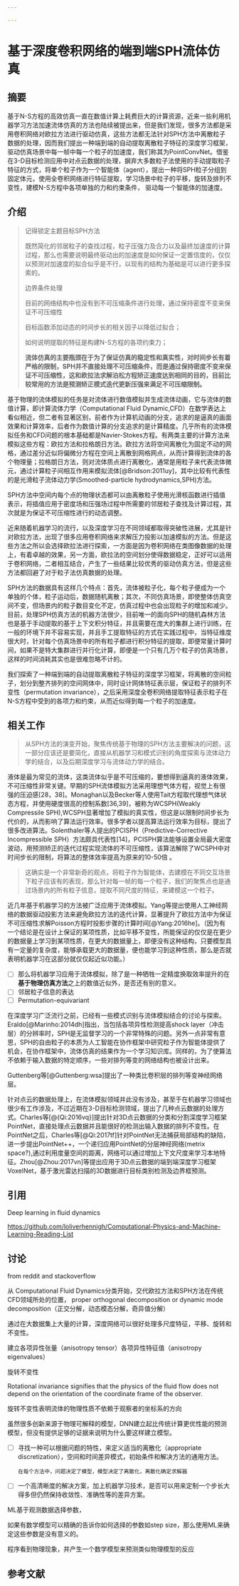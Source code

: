 ```yaml
---

---
```


<!--documentclass: science/custom/PG2018/egpubl-->

# 基于深度卷积网络的端到端SPH流体仿真

## 摘要

基于N-S方程的高效仿真一直在数值计算上耗费巨大的计算资源，近来一些利用机器学习方法加速流体仿真的方法也陆续被提出来，但是我们发现，很多方法都是采用卷积网络对欧拉方法进行驱动仿真，这些方法都无法针对SPH方法中离散粒子数据的处理，因而我们提出一种端到端的自动提取离散粒子特征的深度学习框架，驱动仿真场景中每一帧中每一个粒子的加速度，我们称其为PointConvNet。借鉴在3-D目标检测应用中对点云数据的处理，摒弃大多数粒子法使用的手动提取粒子特征的方式，将单个粒子作为一个智能体（agent），提出一种将SPH粒子分组到固定体元，使用全卷积网络进行特征提取，学习场景中粒子的平移，旋转及排列不变性，建模N-S方程中各项单独的力和约束条件， 驱动每一个智能体的加速度。

## 介绍

> 记得锁定主题目标SPH方法
>
> 既然简化的邻居粒子的查找过程，粒子压强力及合力以及最终加速度的计算过程，那么也需要说明最终驱动出的加速度是如何保证一定置信度的，仅仅以预测对加速度的拟合似乎是不行，以现有的结构为基础是可以进行更多探索的。
>
> 边界条件处理
>
> 目前的网络结构中也没有到不可压缩条件进行处理，通过保持密度不变来保证不可压缩性
>
> 目标函数添加动态的时间步长的相关因子以降低过拟合；
>
> 如何说明提取的特征是构建N-S方程的各项约束力；
>
> **流体仿真的主要瓶颈在于为了保证仿真的稳定性和真实性，对时间步长有着严格的限制，SPH并不直接处理不可压缩条件，而是通过保持密度不变来保证不可压缩性，这和欧拉法求解泊松方程矫正速度达到相同的目的，目前比较常用的方法是预测矫正模式迭代更新压强来满足不可压缩限制。**

基于物理的流体模拟的任务是对流体进行数值模拟并生成流体动画，它与流体的数值计算，即计算流体力学（Computational Fluid Dynamic,CFD）在数学表达上看似相近，但二者有显著区别，前者作为计算机动画的分支，追求的是逼真的画面效果和计算效率，后者作为数值计算的分支追求的是计算精度。几乎所有的流体模拟任务和CFD问题的根本基础都是Navier-Stokes方程。有两类主要的计算方法来模拟这些方程：欧拉方法和拉格朗日方法。欧拉方法将空间离散化为固定不动的网格，通过差分近似将偏微分方程在空间上离散到网格网点，从而计算得到流体的各个物理量；拉格朗日方法，则对流体质点进行离散化，通常是用粒子来代表流体微元，通过计算粒子间相互作用来模拟流体[@Bridson:2011uy]，其中比较有代表性的是光滑粒子流体动力学(Smoothed-particle hydrodynamics,SPH)方法。

<!-- 简要介绍sph方法的主要过程。-->

SPH方法中空间内每个点的物理状态都可以由离散粒子使用光滑核函数进行插值表示，将插值应用于密度场和压强场过程中所需要的邻居粒子查找及计算过程，其次就是为保证不可压缩性进行的动态调整。

近来随着机器学习的流行，以及深度学习在不同领域都取得突破性进展，尤其是针对欧拉方法，出现了很多应用卷积网络来求解压力投影以加速模拟的方法。但是这些方法之所以会选择欧拉法进行探索，一方面是因为卷积网络在类图像数据的处理上，有着卓越的效果，另一方面，欧拉法的空间划分使得数据稳定，正好可以适用于卷积网络，二者相互结合，产生了一些结果比较优秀的驱动仿真方法，但是这些方法都回避了对于粒子法仿真数据的处理。

SPH方法的数据具有这样几个特点：首先，流体被粒子化，每个粒子便成为一个单独的个体，粒子运动后，数据随机离散；其次，不同仿真场景，即使整体仿真空间不变，但场景内的粒子数目变化不定，仿真过程中也会出现粒子的增加和减少。目前，处理SPH仿真方法的机器方法很少，目前唯一的面向SPH的随机森林方法也是基于手动提取的基于上下文积分特征，并且需要在庞大的集群上进行训练，在一般的环境下并不容易实现，并且手工提取特征的方式在实践过程中，当特征维度很大时，针对每个仿真场景中的所有粒子都进行积分特征的提取，即便常量计算时间，如果不是特大集群进行并行化计算，即便是一个只有几万个粒子的仿真场景，这样的时间消耗其实也是很难忽略不计的。

我们探索了一种端到端的自动提取离散粒子特征的深度学习框架，将离散的空间粒子，划分到整齐排列的空间网体中，同时设计网体特征表示层，保证粒子的排列不变性（permutation invariance），之后采用深度全卷积网络提取特征表示粒子在N-S方程中受到的各项力和约束，从而近似得到每一个粒子的加速度。



## 相关工作

>从SPH方法的演变开始，聚焦传统基于物理的SPH方法主要解决的问题，这一部分应该还是要简化，直接从机器学习和模式识别的角度探索与流体动力学的结合，以及后期深度学习与流体动力学的结合。

液体是最为常见的流体，这类流体似乎是不可压缩的，要想得到逼真的液体效果，不可压缩性非常关键。早期的SPH流体模拟方法采用理想气体方程，视觉上有很强的压迫感[28，38]。Monaghan以及Becker等人使用Tait方程取代理想气体状态方程，并使用硬度很高的控制系数[36,39]，被称为WCSPH(Weakly Compressile SPH),WCSPH显著增加了模拟的真实性，但这是以限制时间步长为代价的，从而影响了算法运行效率。很多学者以提高算法运行效率为目标，提出了很多改进算法。Solenthaler等人提出的PCISPH（Predictive-Corrective Incompressible SPH）方法颇具代表性[14]，PCISPH算法能够设置全局最大密度波动，用预测矫正的迭代过程实现流体的不可压缩性，该算法解除了WCSPH中对时间步长的限制，将算法的整体效率提高为原来的10-50倍 。



> 这确实是一个非常新奇的观点，将粒子作为智能体，去建模在不同交互场景下粒子应该有的表现，那么针对每一帧的每一个粒子，我们的聚焦点也是通过场景内的所有粒子信息，提取不同尺度的特征，来建模这一个粒子。

近几年基于机器学习的方法被广泛应用于流体模拟。Yang等提出使用人工神经网络的数据驱动投影方法来避免欧拉方法的迭代计算，显著提升了欧拉方法中为保证不可压缩性求解Poisson方程时投影步骤的计算时间[@Yang:2016he]。（因为有一个结论是在设计上保证的某项性质，比如平移不变性，所能保证的仅仅是在更少的数据量上学习到某项性质，在更大的数据量上，即便没有这种结构，只要模型具有一定量的复杂度，能够承载更大的数据量，便也能学习到这种性质，那么是否就表明机器学习在这部分就仅仅起近似功能。）

- [ ] 那么将机器学习应用于流体模拟，除了是一种牺牲一定精度换取效率提升的在**基于物理仿真方法**之上的数值近似外，是否还有别的意义。
- [ ] 邻居粒子信息的表达
- [ ] Permutation-equivariant

在深度学习广泛流行之前，已经有一些模式识别与流体模拟结合的讨论与探索。Eraldo[@Marinho:2014dh]指出，当包括各项异性检测提高shock layer（冲击层）的分辨率时，SPH是无监督学习的一个非常特殊的问题。另外一点非常有意思，SPH的自由粒子的本质为人工智能在协作框架中研究粒子作为智能体提供了机会，在协作框架中，流体仿真的结果作为一个学习知识库。同样的，为了使算法不依赖于输入数据的特定顺序，一些对排列等变的网络结构也被设计出来。

Guttenberg等[@Guttenberg:wsa]提出了一种类比卷积层的排列等变神经网络层。

针对点云的数据处理上，在流体模拟领域并此没有涉及，甚至于在机器学习领域也很少有工作涉及，不过近期在3-D目标检测领域，提出了几种点云数据的处理方式。Charles等[@{Qi:2016vq}]提出针对3D点云数据的分类和分割深度学习框架PointNet，直接处理点云数据并且能很好的检测出输入数据的排列不变性。在PointNet之后，Charles等[@Qi:2017tf]针对PointNet无法捕获局部结构的缺陷，进一步提出PointNet++，一个递归应用PointNet的分层神经网络(metrix space?),通过利用度量空间的距离，网络可以通过增加上下文尺度来学习本地特征。Zhou[@Zhou:2017vn]等提出应用于3D点云数据的端到端深度学习框架VoxelNet，基于激光雷达扫描的3D数据进行目标类别检测及边界框预测。





## 引用

 Deep learning in fluid dynamics 

https://github.com/loliverhennigh/Computational-Physics-and-Machine-Learning-Reading-List

## 讨论

from reddit and stackoverflow

从 Computational Fluid Dynamics分类开始，交代欧拉方法和SPH方法在传统CFD领域所处的位置， proper  orthogonal  decomposition  or  dynamic  mode  decomposition（正交分解，动态模态分解，奇异值分解）



通过在大数据集上大量的计算，深度网络可以很好处理多尺度特征，平移、旋转和不变性。

建立各项异性张量（anisotropy tensor）各项异性特征值（anisotropy  eigenvalues）

旋转不变性

 Rotational  invariance  signifies  that  the  physics  of  the  fluid  flow does  not  depend  on  the  orientation  of  the  coordinate  frame  of  the  observer. 

旋转不变性表明流体的物理性质不依赖于观察者的坐标系的方向

虽然很多创新来源于物理可解释的模型，DNN建立起比传统计算更优性能的预测模型，但没有提供足够的证据来说明为什么要这样建立模型。



- [ ] 寻找一种可以根据问题的特性，来定义适当的离散化（appropriate discretization），空间和时间差异模式，初始条件和解决方法的通用方法。

      在每个方法中，问题决定了模型，模型决定了离散化，离散化确定求解器

- [ ] 一个高清晰度的解决方案，加上机器学习技术，是否可以用来定制一个步长大得多但仍然保持收敛性、准确性等的差异方案。

ML基于观测数据选择参数，

如果有数学模型可以精确的告诉你如何选择的参数如step size，那么使用ML来确定这些参数是没有意义的。



程序看到物理现象，并产生一个数学模型来预测类似物理模型的反应



## 参考文献